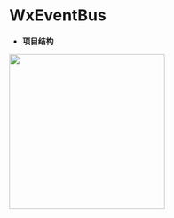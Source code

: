 # WxEventBus


- **项目结构**
<img src="https://github.com/zhibuyu/WxEventBus/show_pics/architecture.png?raw=true" width="280"/> 

</br>
